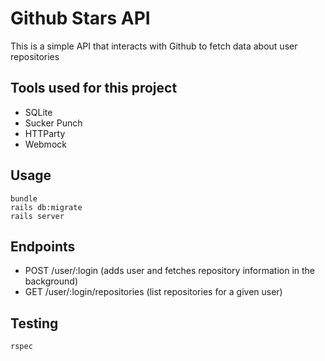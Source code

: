 # Github Stars API

This is a simple API that interacts with Github to fetch data about user repositories

## Tools used for this project

- SQLite
- Sucker Punch
- HTTParty
- Webmock

## Usage

```
bundle
rails db:migrate
rails server
```

## Endpoints

- POST /user/:login (adds user and fetches repository information in the background)
- GET /user/:login/repositories (list repositories for a given user)

## Testing

```
rspec
```